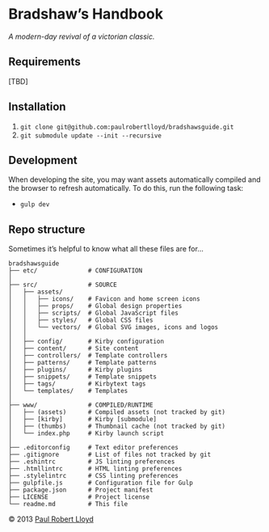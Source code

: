 # Bradshaw’s Handbook

*A modern-day revival of a victorian classic.*

## Requirements
[TBD]

## Installation
1. `git clone git@github.com:paulrobertlloyd/bradshawsguide.git`
2. `git submodule update --init --recursive`

## Development
When developing the site, you may want assets automatically compiled and the browser to refresh automatically. To do this, run the following task:

* `gulp dev`

## Repo structure
Sometimes it’s helpful to know what all these files are for…

```
bradshawsguide
├── etc/              # CONFIGURATION
│
├── src/              # SOURCE
│   ├── assets/
│   │   ├── icons/    # Favicon and home screen icons
│   │   ├── props/    # Global design properties
│   │   ├── scripts/  # Global JavaScript files
│   │   ├── styles/   # Global CSS files
│   │   └── vectors/  # Global SVG images, icons and logos
│   │
│   ├── config/       # Kirby configuration
│   ├── content/      # Site content
│   ├── controllers/  # Template controllers
│   ├── patterns/     # Template patterns
│   ├── plugins/      # Kirby plugins
│   ├── snippets/     # Template snippets
│   ├── tags/         # Kirbytext tags
│   └── templates/    # Templates
│
├── www/              # COMPILED/RUNTIME
│   ├── (assets)      # Compiled assets (not tracked by git)
│   ├── [kirby]       # Kirby [submodule]
│   ├── (thumbs)      # Thumbnail cache (not tracked by git)
│   └── index.php     # Kirby launch script
│
├── .editorconfig     # Text editor preferences
├── .gitignore        # List of files not tracked by git
├── .eshintrc         # JS linting preferences
├── .htmllintrc       # HTML linting preferences
├── .stylelintrc      # CSS linting preferences
├── gulpfile.js       # Configuration file for Gulp
├── package.json      # Project manifest
├── LICENSE           # Project license
└── readme.md         # This file
```

© 2013 [Paul Robert Lloyd](https://paulrobertlloyd.com)

